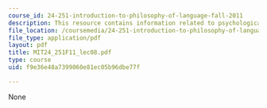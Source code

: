 ```yaml
---
course_id: 24-251-introduction-to-philosophy-of-language-fall-2011
description: This resource contains information related to psychological theories.
file_location: /coursemedia/24-251-introduction-to-philosophy-of-language-fall-2011/f9e36e48a7399060e81ec05b96dbe77f_MIT24_251F11_lec08.pdf
file_type: application/pdf
layout: pdf
title: MIT24_251F11_lec08.pdf
type: course
uid: f9e36e48a7399060e81ec05b96dbe77f

---
```

None
